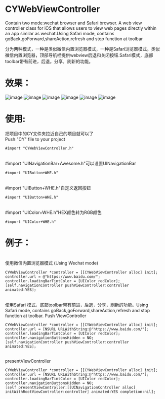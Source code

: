 # CYWebViewController
Contain two mode:wechat browser and Safari browser. A web view controller class for iOS that allows users to view web pages directly within an app similar as wechat.Using Safari mode, contains goBack,goForward,shareAction,refresh and stop function at toolbar<br>

分为两种模式，一种是类似微信内置浏览器模式，一种是Safari浏览器模式。类似微信内置浏览器，顶部导航栏提供webview后退和关闭按钮.Safari模式，底部toolbar带有前进，后退，分享，刷新的功能。

效果：
===
![image](https://github.com/wheying/CYWebViewController/blob/master/Screenshot/1.PNG) ![image](https://github.com/wheying/CYWebViewController/blob/master/Screenshot/2.PNG) ![image](https://github.com/wheying/CYWebViewController/blob/master/Screenshot/3.PNG)
![image](https://github.com/wheying/CYWebViewController/blob/master/Screenshot/4.PNG)
![image](https://github.com/wheying/CYWebViewController/blob/master/Screenshot/5.PNG)
![image](https://github.com/wheying/CYWebViewController/blob/master/Screenshot/6.PNG)

使用:
===
把项目中的CY文件夹拉近自己的项目就可以了<br>
Push "CY" file to your project
<br/>
```
#import "CYWebViewController.h"
```
<br>#import "UINavigationBar+Awesome.h"可以设置UINavigationBar
```
#import "UIButton+WHE.h"
```
<br>#import "UIButton+WHE.h"自定义返回按钮
```
#import "UIButton+WHE.h"
```
<br>#import "UIColor+WHE.h"HEX颜色转为RGB颜色
```
#import "UIColor+WHE.h"
```

例子：
=====
<br>使用微信内置浏览器模式 (Using Wechat mode)
```
CYWebViewController *controller = [[CYWebViewController alloc] init];
controller.url = @"https://www.baidu.com/";
controller.loadingBarTintColor = [UIColor redColor];
[self.navigationController pushViewController:controller animated:YES];
```
<br>使用Safari 模式，底部toolbar带有前进，后退，分享，刷新的功能。Using Safari mode, contains goBack,goForward,shareAction,refresh and stop function at toolbar.  Push ViewController
```
CYWebViewController *controller = [[CYWebViewController alloc] init];
controller.url = [NSURL URLWithString:@"https://www.baidu.com/"];
controller.loadingBarTintColor = [UIColor redColor];
controller.navigationButtonsHidden = NO;
[self.navigationController pushViewController:controller animated:YES];
```
<br>presentViewController
```
CYWebViewController *controller = [[CYWebViewController alloc] init];
controller.url = [NSURL URLWithString:@"https://www.baidu.com/"];
controller.loadingBarTintColor = [UIColor redColor];
controller.navigationButtonsHidden = NO;         
[self presentViewController:[[UINavigationController alloc] initWithRootViewController:controller] animated:YES completion:nil];
```
